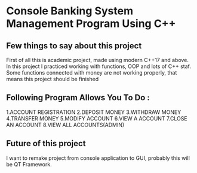 # Console Banking System Management Program Using C++

## Few things to say about this project
First of all this is academic project, made using modern C++17 and above. In this project I practiced working with functions, OOP and lots of C++ staf. Some functions connected with money are not working properly, that means this project should be finished

## Following Program Allows You To Do :
1.ACCOUNT REGISTRATION
2.DEPOSIT MONEY
3.WITHDRAW MONEY
4.TRANSFER MONEY
5.MODIFY ACCOUNT
6.VIEW A ACCOUNT
7.CLOSE AN ACCOUNT
8.VIEW ALL ACCOUNTS(ADMIN)

## Future of this project
I want to remake project from console application to GUI, probably this will be QT Framework.
